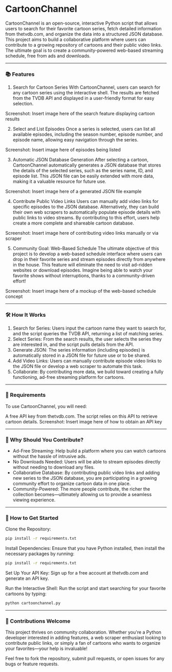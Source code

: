 # CartoonChannel

CartoonChannel is an open-source, interactive Python script that allows users to search for their favorite cartoon series, fetch detailed information from thetvdb.com, and organize the data into a structured JSON database. This project aims to build a collaborative platform where users can contribute to a growing repository of cartoons and their public video links. The ultimate goal is to create a community-powered web-based streaming schedule, free from ads and downloads.

---

### 📚 Features
1. Search for Cartoon Series
With CartoonChannel, users can search for any cartoon series using the interactive shell. The results are fetched from the TVDB API and displayed in a user-friendly format for easy selection.

Screenshot: Insert image here of the search feature displaying cartoon results

2. Select and List Episodes
Once a series is selected, users can list all available episodes, including the season number, episode number, and episode name, allowing easy navigation through the series.

Screenshot: Insert image here of episodes being listed

3. Automatic JSON Database Generation
After selecting a cartoon, CartoonChannel automatically generates a JSON database that stores the details of the selected series, such as the series name, ID, and episode list. This JSON file can be easily extended with more data, making it a valuable resource for future use.

Screenshot: Insert image here of a generated JSON file example

4. Contribute Public Video Links
Users can manually add video links for specific episodes to the JSON database. Alternatively, they can build their own web scrapers to automatically populate episode details with public links to video streams. By contributing to this effort, users help create a more complete and shareable cartoon database.

Screenshot: Insert image here of contributing video links manually or via scraper

5. Community Goal: Web-Based Schedule
The ultimate objective of this project is to develop a web-based schedule interface where users can drop in their favorite series and stream episodes directly from anywhere in the house. This feature will eliminate the need to visit ad-ridden websites or download episodes. Imagine being able to watch your favorite shows without interruptions, thanks to a community-driven effort!

Screenshot: Insert image here of a mockup of the web-based schedule concept

---
### 🛠 How It Works
1. Search for Series: Users input the cartoon name they want to search for, and the script queries the TVDB API, returning a list of matching series.
2. Select Series: From the search results, the user selects the series they are interested in, and the script pulls details from the API.
3. Generate JSON: The series information (including episodes) is automatically stored in a JSON file for future use or to be shared.
4. Add Video Links: Users can manually contribute episode video links to the JSON file or develop a web scraper to automate this task.
5. Collaborate: By contributing more data, we build toward creating a fully functioning, ad-free streaming platform for cartoons.

---
### 🔑 Requirements
To use CartoonChannel, you will need:

A free API key from thetvdb.com. The script relies on this API to retrieve cartoon details.
Screenshot: Insert image here of how to obtain an API key

---
### 🌟 Why Should You Contribute?
- Ad-Free Streaming: Help build a platform where you can watch cartoons without the hassle of intrusive ads.
- No Downloads Needed: Users will be able to stream episodes directly without needing to download any files.
- Collaborative Database: By contributing public video links and adding new series to the JSON database, you are participating in a growing community effort to organize cartoon data in one place.
- Community-Powered: The more people contribute, the richer the collection becomes—ultimately allowing us to provide a seamless viewing experience.

---
### 🚀 How to Get Started
Clone the Repository:

```bash  
pip install -r requirements.txt
```

Install Dependencies:
Ensure that you have Python installed, then install the necessary packages by running:

```bash 
pip install -r requirements.txt
```

Set Up Your API Key:
Sign up for a free account at thetvdb.com and generate an API key.

Run the Interactive Shell:
Run the script and start searching for your favorite cartoons by typing:

```bash
python cartoonchannel.py
```

---
### 👥 Contributions Welcome
This project thrives on community collaboration. Whether you're a Python developer interested in adding features, a web scraper enthusiast looking to contribute public links, or simply a fan of cartoons who wants to organize your favorites—your help is invaluable!

Feel free to fork the repository, submit pull requests, or open issues for any bugs or feature requests.